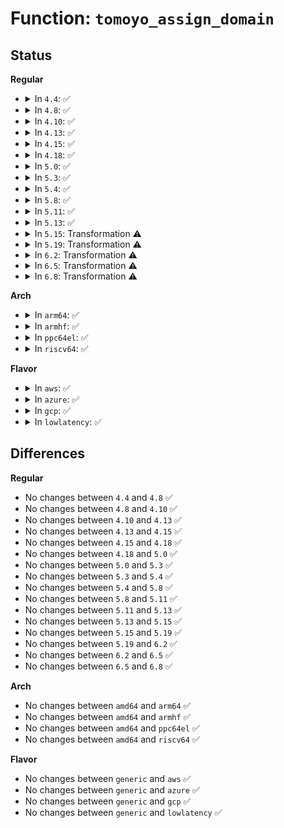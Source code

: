 # Function: <code>tomoyo_assign_domain</code>

## Status
<b>Regular</b>
<ul>
<li>
<details>
<summary>In <code>4.4</code>: ✅</summary>

```c
struct tomoyo_domain_info *tomoyo_assign_domain(const char *domainname, const bool transit);
```

**Collision:** Unique Global

**Inline:** No

**Transformation:** False

**Instances:**

```
In security/tomoyo/domain.c (ffffffff8136dbe0)
Location: security/tomoyo/domain.c:504
Inline: False
Direct callers:
  - security/tomoyo/common.c:tomoyo_write_domain
  - security/tomoyo/domain.c:tomoyo_find_next_domain
  - security/tomoyo/securityfs_if.c:tomoyo_write_self
```
**Symbols:**

```
ffffffff8136dbe0-ffffffff8136de81: tomoyo_assign_domain (STB_GLOBAL)
```
</details>
</li>
<li>
<details>
<summary>In <code>4.8</code>: ✅</summary>

```c
struct tomoyo_domain_info *tomoyo_assign_domain(const char *domainname, const bool transit);
```

**Collision:** Unique Global

**Inline:** No

**Transformation:** False

**Instances:**

```
In security/tomoyo/domain.c (ffffffff813a3e90)
Location: security/tomoyo/domain.c:504
Inline: False
Direct callers:
  - security/tomoyo/common.c:tomoyo_write_domain
  - security/tomoyo/domain.c:tomoyo_find_next_domain
  - security/tomoyo/domain.c:tomoyo_find_next_domain
  - security/tomoyo/securityfs_if.c:tomoyo_write_self
```
**Symbols:**

```
ffffffff813a3e90-ffffffff813a4132: tomoyo_assign_domain (STB_GLOBAL)
```
</details>
</li>
<li>
<details>
<summary>In <code>4.10</code>: ✅</summary>

```c
struct tomoyo_domain_info *tomoyo_assign_domain(const char *domainname, const bool transit);
```

**Collision:** Unique Global

**Inline:** No

**Transformation:** False

**Instances:**

```
In security/tomoyo/domain.c (ffffffff813baa10)
Location: security/tomoyo/domain.c:504
Inline: False
Direct callers:
  - security/tomoyo/common.c:tomoyo_write_domain
  - security/tomoyo/domain.c:tomoyo_find_next_domain
  - security/tomoyo/domain.c:tomoyo_find_next_domain
  - security/tomoyo/securityfs_if.c:tomoyo_write_self
```
**Symbols:**

```
ffffffff813baa10-ffffffff813bacb2: tomoyo_assign_domain (STB_GLOBAL)
```
</details>
</li>
<li>
<details>
<summary>In <code>4.13</code>: ✅</summary>

```c
struct tomoyo_domain_info *tomoyo_assign_domain(const char *domainname, const bool transit);
```

**Collision:** Unique Global

**Inline:** No

**Transformation:** False

**Instances:**

```
In security/tomoyo/domain.c (ffffffff813d12b0)
Location: security/tomoyo/domain.c:506
Inline: False
Direct callers:
  - security/tomoyo/common.c:tomoyo_write_domain
  - security/tomoyo/domain.c:tomoyo_find_next_domain
  - security/tomoyo/domain.c:tomoyo_find_next_domain
  - security/tomoyo/domain.c:tomoyo_find_next_domain
  - security/tomoyo/domain.c:tomoyo_find_next_domain
  - security/tomoyo/domain.c:tomoyo_find_next_domain
  - security/tomoyo/securityfs_if.c:tomoyo_write_self
```
**Symbols:**

```
ffffffff813d12b0-ffffffff813d156a: tomoyo_assign_domain (STB_GLOBAL)
```
</details>
</li>
<li>
<details>
<summary>In <code>4.15</code>: ✅</summary>

```c
struct tomoyo_domain_info *tomoyo_assign_domain(const char *domainname, const bool transit);
```

**Collision:** Unique Global

**Inline:** No

**Transformation:** False

**Instances:**

```
In security/tomoyo/domain.c (ffffffff813f7770)
Location: security/tomoyo/domain.c:507
Inline: False
Direct callers:
  - security/tomoyo/common.c:tomoyo_write_domain
  - security/tomoyo/domain.c:tomoyo_find_next_domain
  - security/tomoyo/domain.c:tomoyo_find_next_domain
  - security/tomoyo/domain.c:tomoyo_find_next_domain
  - security/tomoyo/domain.c:tomoyo_find_next_domain
  - security/tomoyo/domain.c:tomoyo_find_next_domain
  - security/tomoyo/securityfs_if.c:tomoyo_write_self
```
**Symbols:**

```
ffffffff813f7770-ffffffff813f7a2a: tomoyo_assign_domain (STB_GLOBAL)
```
</details>
</li>
<li>
<details>
<summary>In <code>4.18</code>: ✅</summary>

```c
struct tomoyo_domain_info *tomoyo_assign_domain(const char *domainname, const bool transit);
```

**Collision:** Unique Global

**Inline:** No

**Transformation:** False

**Instances:**

```
In security/tomoyo/domain.c (ffffffff81428750)
Location: security/tomoyo/domain.c:507
Inline: False
Direct callers:
  - security/tomoyo/common.c:tomoyo_write_domain
  - security/tomoyo/domain.c:tomoyo_find_next_domain
  - security/tomoyo/domain.c:tomoyo_find_next_domain
  - security/tomoyo/domain.c:tomoyo_find_next_domain
  - security/tomoyo/domain.c:tomoyo_find_next_domain
  - security/tomoyo/domain.c:tomoyo_find_next_domain
  - security/tomoyo/securityfs_if.c:tomoyo_write_self
```
**Symbols:**

```
ffffffff81428750-ffffffff814289fd: tomoyo_assign_domain (STB_GLOBAL)
```
</details>
</li>
<li>
<details>
<summary>In <code>5.0</code>: ✅</summary>

```c
struct tomoyo_domain_info *tomoyo_assign_domain(const char *domainname, const bool transit);
```

**Collision:** Unique Global

**Inline:** No

**Transformation:** False

**Instances:**

```
In security/tomoyo/domain.c (ffffffff81445000)
Location: security/tomoyo/domain.c:507
Inline: False
Direct callers:
  - security/tomoyo/common.c:tomoyo_write_domain
  - security/tomoyo/domain.c:tomoyo_find_next_domain
  - security/tomoyo/domain.c:tomoyo_find_next_domain
  - security/tomoyo/domain.c:tomoyo_find_next_domain
  - security/tomoyo/securityfs_if.c:tomoyo_write_self
```
**Symbols:**

```
ffffffff81445000-ffffffff814452c3: tomoyo_assign_domain (STB_GLOBAL)
```
</details>
</li>
<li>
<details>
<summary>In <code>5.3</code>: ✅</summary>

```c
struct tomoyo_domain_info *tomoyo_assign_domain(const char *domainname, const bool transit);
```

**Collision:** Unique Global

**Inline:** No

**Transformation:** False

**Instances:**

```
In security/tomoyo/domain.c (ffffffff81472c70)
Location: security/tomoyo/domain.c:520
Inline: False
Direct callers:
  - security/tomoyo/common.c:tomoyo_write_domain
  - security/tomoyo/domain.c:tomoyo_find_next_domain
  - security/tomoyo/domain.c:tomoyo_find_next_domain
  - security/tomoyo/domain.c:tomoyo_find_next_domain
  - security/tomoyo/securityfs_if.c:tomoyo_write_self
```
**Symbols:**

```
ffffffff81472c70-ffffffff81472f4e: tomoyo_assign_domain (STB_GLOBAL)
```
</details>
</li>
<li>
<details>
<summary>In <code>5.4</code>: ✅</summary>

```c
struct tomoyo_domain_info *tomoyo_assign_domain(const char *domainname, const bool transit);
```

**Collision:** Unique Global

**Inline:** No

**Transformation:** False

**Instances:**

```
In security/tomoyo/domain.c (ffffffff8148ca10)
Location: security/tomoyo/domain.c:524
Inline: False
Direct callers:
  - security/tomoyo/common.c:tomoyo_write_domain
  - security/tomoyo/domain.c:tomoyo_find_next_domain
  - security/tomoyo/domain.c:tomoyo_find_next_domain
  - security/tomoyo/domain.c:tomoyo_find_next_domain
  - security/tomoyo/securityfs_if.c:tomoyo_write_self
```
**Symbols:**

```
ffffffff8148ca10-ffffffff8148ccee: tomoyo_assign_domain (STB_GLOBAL)
```
</details>
</li>
<li>
<details>
<summary>In <code>5.8</code>: ✅</summary>

```c
struct tomoyo_domain_info *tomoyo_assign_domain(const char *domainname, const bool transit);
```

**Collision:** Unique Global

**Inline:** No

**Transformation:** False

**Instances:**

```
In security/tomoyo/domain.c (ffffffff814e3d00)
Location: security/tomoyo/domain.c:524
Inline: False
Direct callers:
  - security/tomoyo/common.c:tomoyo_write_domain
  - security/tomoyo/domain.c:tomoyo_find_next_domain
  - security/tomoyo/domain.c:tomoyo_find_next_domain
  - security/tomoyo/domain.c:tomoyo_find_next_domain
  - security/tomoyo/securityfs_if.c:tomoyo_write_self
```
**Symbols:**

```
ffffffff814e3d00-ffffffff814e3f79: tomoyo_assign_domain (STB_GLOBAL)
```
</details>
</li>
<li>
<details>
<summary>In <code>5.11</code>: ✅</summary>

```c
struct tomoyo_domain_info *tomoyo_assign_domain(const char *domainname, const bool transit);
```

**Collision:** Unique Global

**Inline:** No

**Transformation:** False

**Instances:**

```
In security/tomoyo/domain.c (ffffffff81501130)
Location: security/tomoyo/domain.c:522
Inline: False
Direct callers:
  - security/tomoyo/common.c:tomoyo_write_domain
  - security/tomoyo/domain.c:tomoyo_find_next_domain
  - security/tomoyo/domain.c:tomoyo_find_next_domain
  - security/tomoyo/domain.c:tomoyo_find_next_domain
  - security/tomoyo/securityfs_if.c:tomoyo_write_self
```
**Symbols:**

```
ffffffff81501130-ffffffff815013a9: tomoyo_assign_domain (STB_GLOBAL)
```
</details>
</li>
<li>
<details>
<summary>In <code>5.13</code>: ✅</summary>

```c
struct tomoyo_domain_info *tomoyo_assign_domain(const char *domainname, const bool transit);
```

**Collision:** Unique Global

**Inline:** No

**Transformation:** False

**Instances:**

```
In security/tomoyo/domain.c (ffffffff81507bb0)
Location: security/tomoyo/domain.c:522
Inline: False
Direct callers:
  - security/tomoyo/common.c:tomoyo_write_domain
  - security/tomoyo/domain.c:tomoyo_find_next_domain
  - security/tomoyo/domain.c:tomoyo_find_next_domain
  - security/tomoyo/domain.c:tomoyo_find_next_domain
  - security/tomoyo/securityfs_if.c:tomoyo_write_self
```
**Symbols:**

```
ffffffff81507bb0-ffffffff81507e8e: tomoyo_assign_domain (STB_GLOBAL)
```
</details>
</li>
<li>
<details>
<summary>In <code>5.15</code>: Transformation ⚠️</summary>

```c
struct tomoyo_domain_info *tomoyo_assign_domain(const char *domainname, const bool transit);
```

**Collision:** Unique Global

**Inline:** No

**Transformation:** True

**Instances:**

```
In security/tomoyo/domain.c (0)
Location: security/tomoyo/domain.c:522
Inline: False
Direct callers:
  - security/tomoyo/common.c:tomoyo_write_domain
  - security/tomoyo/domain.c:tomoyo_find_next_domain
  - security/tomoyo/domain.c:tomoyo_find_next_domain
  - security/tomoyo/domain.c:tomoyo_find_next_domain
  - security/tomoyo/securityfs_if.c:tomoyo_write_self
```
**Symbols:**

```
ffffffff81cd5e63-ffffffff81cd5e77: tomoyo_assign_domain.cold (STB_LOCAL)
ffffffff81564db0-ffffffff8156509b: tomoyo_assign_domain (STB_GLOBAL)
```
</details>
</li>
<li>
<details>
<summary>In <code>5.19</code>: Transformation ⚠️</summary>

```c
struct tomoyo_domain_info *tomoyo_assign_domain(const char *domainname, const bool transit);
```

**Collision:** Unique Global

**Inline:** No

**Transformation:** True

**Instances:**

```
In security/tomoyo/domain.c (0)
Location: security/tomoyo/domain.c:522
Inline: False
Direct callers:
  - security/tomoyo/common.c:tomoyo_write_domain
  - security/tomoyo/domain.c:tomoyo_find_next_domain
  - security/tomoyo/domain.c:tomoyo_find_next_domain
  - security/tomoyo/domain.c:tomoyo_find_next_domain
  - security/tomoyo/domain.c:tomoyo_find_next_domain
  - security/tomoyo/securityfs_if.c:tomoyo_write_self
```
**Symbols:**

```
ffffffff81e88c3e-ffffffff81e88c52: tomoyo_assign_domain.cold (STB_LOCAL)
ffffffff81600580-ffffffff81600885: tomoyo_assign_domain (STB_GLOBAL)
```
</details>
</li>
<li>
<details>
<summary>In <code>6.2</code>: Transformation ⚠️</summary>

```c
struct tomoyo_domain_info *tomoyo_assign_domain(const char *domainname, const bool transit);
```

**Collision:** Unique Global

**Inline:** No

**Transformation:** True

**Instances:**

```
In security/tomoyo/domain.c (0)
Location: security/tomoyo/domain.c:522
Inline: False
Direct callers:
  - security/tomoyo/common.c:tomoyo_write_domain
  - security/tomoyo/domain.c:tomoyo_find_next_domain
  - security/tomoyo/domain.c:tomoyo_find_next_domain
  - security/tomoyo/domain.c:tomoyo_find_next_domain
  - security/tomoyo/domain.c:tomoyo_find_next_domain
  - security/tomoyo/securityfs_if.c:tomoyo_write_self
```
**Symbols:**

```
ffffffff82074766-ffffffff8207477a: tomoyo_assign_domain.cold (STB_LOCAL)
ffffffff816b14c0-ffffffff816b17c5: tomoyo_assign_domain (STB_GLOBAL)
```
</details>
</li>
<li>
<details>
<summary>In <code>6.5</code>: Transformation ⚠️</summary>

```c
struct tomoyo_domain_info *tomoyo_assign_domain(const char *domainname, const bool transit);
```

**Collision:** Unique Global

**Inline:** No

**Transformation:** True

**Instances:**

```
In security/tomoyo/domain.c (0)
Location: security/tomoyo/domain.c:522
Inline: False
Direct callers:
  - security/tomoyo/common.c:tomoyo_write_domain
  - security/tomoyo/domain.c:tomoyo_find_next_domain
  - security/tomoyo/domain.c:tomoyo_find_next_domain
  - security/tomoyo/domain.c:tomoyo_find_next_domain
  - security/tomoyo/domain.c:tomoyo_find_next_domain
  - security/tomoyo/securityfs_if.c:tomoyo_write_self
```
**Symbols:**

```
ffffffff820f42c0-ffffffff820f42d4: tomoyo_assign_domain.cold (STB_LOCAL)
ffffffff816e9ed0-ffffffff816ea1d0: tomoyo_assign_domain (STB_GLOBAL)
```
</details>
</li>
<li>
<details>
<summary>In <code>6.8</code>: Transformation ⚠️</summary>

```c
struct tomoyo_domain_info *tomoyo_assign_domain(const char *domainname, const bool transit);
```

**Collision:** Unique Global

**Inline:** No

**Transformation:** True

**Instances:**

```
In security/tomoyo/domain.c (0)
Location: security/tomoyo/domain.c:522
Inline: False
Direct callers:
  - security/tomoyo/common.c:tomoyo_write_domain
  - security/tomoyo/domain.c:tomoyo_find_next_domain
  - security/tomoyo/domain.c:tomoyo_find_next_domain
  - security/tomoyo/domain.c:tomoyo_find_next_domain
  - security/tomoyo/domain.c:tomoyo_find_next_domain
  - security/tomoyo/securityfs_if.c:tomoyo_write_self
```
**Symbols:**

```
ffffffff821d1705-ffffffff821d1719: tomoyo_assign_domain.cold (STB_LOCAL)
ffffffff81726be0-ffffffff81726ee0: tomoyo_assign_domain (STB_GLOBAL)
```
</details>
</li>
</ul>
<b>Arch</b>
<ul>
<li>
<details>
<summary>In <code>arm64</code>: ✅</summary>

```c
struct tomoyo_domain_info *tomoyo_assign_domain(const char *domainname, const bool transit);
```

**Collision:** Unique Global

**Inline:** No

**Transformation:** False

**Instances:**

```
In security/tomoyo/domain.c (ffff80001057ff10)
Location: security/tomoyo/domain.c:524
Inline: False
Direct callers:
  - security/tomoyo/common.c:tomoyo_write_domain
  - security/tomoyo/domain.c:tomoyo_find_next_domain
  - security/tomoyo/domain.c:tomoyo_find_next_domain
  - security/tomoyo/domain.c:tomoyo_find_next_domain
  - security/tomoyo/securityfs_if.c:tomoyo_write_self
```
**Symbols:**

```
ffff80001057ff10-ffff8000105801c4: tomoyo_assign_domain (STB_GLOBAL)
```
</details>
</li>
<li>
<details>
<summary>In <code>armhf</code>: ✅</summary>

```c
struct tomoyo_domain_info *tomoyo_assign_domain(const char *domainname, const bool transit);
```

**Collision:** Unique Global

**Inline:** No

**Transformation:** False

**Instances:**

```
In security/tomoyo/domain.c (c07323d4)
Location: security/tomoyo/domain.c:524
Inline: False
Direct callers:
  - security/tomoyo/common.c:tomoyo_write_domain
  - security/tomoyo/domain.c:tomoyo_find_next_domain
  - security/tomoyo/domain.c:tomoyo_find_next_domain
  - security/tomoyo/domain.c:tomoyo_find_next_domain
  - security/tomoyo/securityfs_if.c:tomoyo_write_self
```
**Symbols:**

```
c07323d4-c07326bc: tomoyo_assign_domain (STB_GLOBAL)
```
</details>
</li>
<li>
<details>
<summary>In <code>ppc64el</code>: ✅</summary>

```c
struct tomoyo_domain_info *tomoyo_assign_domain(const char *domainname, const bool transit);
```

**Collision:** Unique Global

**Inline:** No

**Transformation:** False

**Instances:**

```
In security/tomoyo/domain.c (c0000000006ed700)
Location: security/tomoyo/domain.c:524
Inline: False
Direct callers:
  - security/tomoyo/common.c:tomoyo_write_domain
  - security/tomoyo/domain.c:tomoyo_find_next_domain
  - security/tomoyo/domain.c:tomoyo_find_next_domain
  - security/tomoyo/domain.c:tomoyo_find_next_domain
  - security/tomoyo/securityfs_if.c:tomoyo_write_self
```
**Symbols:**

```
c0000000006ed700-c0000000006edadc: tomoyo_assign_domain (STB_GLOBAL)
```
</details>
</li>
<li>
<details>
<summary>In <code>riscv64</code>: ✅</summary>

```c
struct tomoyo_domain_info *tomoyo_assign_domain(const char *domainname, const bool transit);
```

**Collision:** Unique Global

**Inline:** No

**Transformation:** False

**Instances:**

```
In security/tomoyo/domain.c (ffffffe0003d0c00)
Location: security/tomoyo/domain.c:524
Inline: False
Direct callers:
  - security/tomoyo/common.c:tomoyo_write_domain
  - security/tomoyo/domain.c:tomoyo_find_next_domain
  - security/tomoyo/domain.c:tomoyo_find_next_domain
  - security/tomoyo/domain.c:tomoyo_find_next_domain
  - security/tomoyo/securityfs_if.c:tomoyo_write_self
```
**Symbols:**

```
ffffffe0003d0c00-ffffffe0003d0e6c: tomoyo_assign_domain (STB_GLOBAL)
```
</details>
</li>
</ul>
<b>Flavor</b>
<ul>
<li>
<details>
<summary>In <code>aws</code>: ✅</summary>

```c
struct tomoyo_domain_info *tomoyo_assign_domain(const char *domainname, const bool transit);
```

**Collision:** Unique Global

**Inline:** No

**Transformation:** False

**Instances:**

```
In security/tomoyo/domain.c (ffffffff81484ff0)
Location: security/tomoyo/domain.c:524
Inline: False
Direct callers:
  - security/tomoyo/common.c:tomoyo_write_domain
  - security/tomoyo/domain.c:tomoyo_find_next_domain
  - security/tomoyo/domain.c:tomoyo_find_next_domain
  - security/tomoyo/domain.c:tomoyo_find_next_domain
  - security/tomoyo/securityfs_if.c:tomoyo_write_self
```
**Symbols:**

```
ffffffff81484ff0-ffffffff814852ce: tomoyo_assign_domain (STB_GLOBAL)
```
</details>
</li>
<li>
<details>
<summary>In <code>azure</code>: ✅</summary>

```c
struct tomoyo_domain_info *tomoyo_assign_domain(const char *domainname, const bool transit);
```

**Collision:** Unique Global

**Inline:** No

**Transformation:** False

**Instances:**

```
In security/tomoyo/domain.c (ffffffff81475a10)
Location: security/tomoyo/domain.c:524
Inline: False
Direct callers:
  - security/tomoyo/common.c:tomoyo_write_domain
  - security/tomoyo/domain.c:tomoyo_find_next_domain
  - security/tomoyo/domain.c:tomoyo_find_next_domain
  - security/tomoyo/domain.c:tomoyo_find_next_domain
  - security/tomoyo/securityfs_if.c:tomoyo_write_self
```
**Symbols:**

```
ffffffff81475a10-ffffffff81475cee: tomoyo_assign_domain (STB_GLOBAL)
```
</details>
</li>
<li>
<details>
<summary>In <code>gcp</code>: ✅</summary>

```c
struct tomoyo_domain_info *tomoyo_assign_domain(const char *domainname, const bool transit);
```

**Collision:** Unique Global

**Inline:** No

**Transformation:** False

**Instances:**

```
In security/tomoyo/domain.c (ffffffff81481090)
Location: security/tomoyo/domain.c:524
Inline: False
Direct callers:
  - security/tomoyo/common.c:tomoyo_write_domain
  - security/tomoyo/domain.c:tomoyo_find_next_domain
  - security/tomoyo/domain.c:tomoyo_find_next_domain
  - security/tomoyo/domain.c:tomoyo_find_next_domain
  - security/tomoyo/securityfs_if.c:tomoyo_write_self
```
**Symbols:**

```
ffffffff81481090-ffffffff8148136e: tomoyo_assign_domain (STB_GLOBAL)
```
</details>
</li>
<li>
<details>
<summary>In <code>lowlatency</code>: ✅</summary>

```c
struct tomoyo_domain_info *tomoyo_assign_domain(const char *domainname, const bool transit);
```

**Collision:** Unique Global

**Inline:** No

**Transformation:** False

**Instances:**

```
In security/tomoyo/domain.c (ffffffff81498c00)
Location: security/tomoyo/domain.c:524
Inline: False
Direct callers:
  - security/tomoyo/common.c:tomoyo_write_domain
  - security/tomoyo/domain.c:tomoyo_find_next_domain
  - security/tomoyo/domain.c:tomoyo_find_next_domain
  - security/tomoyo/domain.c:tomoyo_find_next_domain
  - security/tomoyo/securityfs_if.c:tomoyo_write_self
```
**Symbols:**

```
ffffffff81498c00-ffffffff81498ede: tomoyo_assign_domain (STB_GLOBAL)
```
</details>
</li>
</ul>

## Differences
<b>Regular</b>
<ul>
<li>
No changes between <code>4.4</code> and <code>4.8</code> ✅
</li>
<li>
No changes between <code>4.8</code> and <code>4.10</code> ✅
</li>
<li>
No changes between <code>4.10</code> and <code>4.13</code> ✅
</li>
<li>
No changes between <code>4.13</code> and <code>4.15</code> ✅
</li>
<li>
No changes between <code>4.15</code> and <code>4.18</code> ✅
</li>
<li>
No changes between <code>4.18</code> and <code>5.0</code> ✅
</li>
<li>
No changes between <code>5.0</code> and <code>5.3</code> ✅
</li>
<li>
No changes between <code>5.3</code> and <code>5.4</code> ✅
</li>
<li>
No changes between <code>5.4</code> and <code>5.8</code> ✅
</li>
<li>
No changes between <code>5.8</code> and <code>5.11</code> ✅
</li>
<li>
No changes between <code>5.11</code> and <code>5.13</code> ✅
</li>
<li>
No changes between <code>5.13</code> and <code>5.15</code> ✅
</li>
<li>
No changes between <code>5.15</code> and <code>5.19</code> ✅
</li>
<li>
No changes between <code>5.19</code> and <code>6.2</code> ✅
</li>
<li>
No changes between <code>6.2</code> and <code>6.5</code> ✅
</li>
<li>
No changes between <code>6.5</code> and <code>6.8</code> ✅
</li>
</ul>
<b>Arch</b>
<ul>
<li>
No changes between <code>amd64</code> and <code>arm64</code> ✅
</li>
<li>
No changes between <code>amd64</code> and <code>armhf</code> ✅
</li>
<li>
No changes between <code>amd64</code> and <code>ppc64el</code> ✅
</li>
<li>
No changes between <code>amd64</code> and <code>riscv64</code> ✅
</li>
</ul>
<b>Flavor</b>
<ul>
<li>
No changes between <code>generic</code> and <code>aws</code> ✅
</li>
<li>
No changes between <code>generic</code> and <code>azure</code> ✅
</li>
<li>
No changes between <code>generic</code> and <code>gcp</code> ✅
</li>
<li>
No changes between <code>generic</code> and <code>lowlatency</code> ✅
</li>
</ul>
